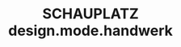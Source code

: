 ---
title: "SCHAUPLATZ design.mode.handwerk"
url: /kevelaer/schauplatz-design-mode-handwerk-busmannstrasse/
shop: Andenken
---